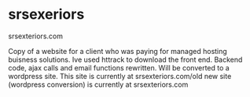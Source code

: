 # srsexeriors
srsexteriors.com

Copy of a website for a client who was paying for managed hosting buisness solutions. Ive used httrack to download the front end. Backend code, ajax calls and email functions rewritten. Will be converted to a wordpress site.
This site is currently at srsexteriors.com/old
new site (wordpress conversion) is currently at srsexteriors.com
